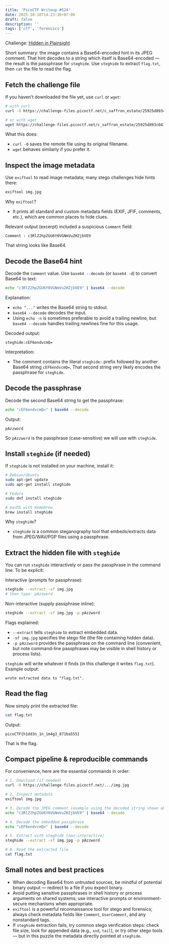 ```yaml
---
title: 'PicoCTF Writeup #524'
date: 2025-10-18T14:23:16+07:00
draft: false
description: ''
tags: ['ctf', 'forensics']
---
```


Challenge: [Hidden in Plainsight](https://play.picoctf.org/practice/challenge/524)

Short summary: the image contains a Base64-encoded hint in its JPEG comment. That hint decodes to a string which itself is Base64-encoded — the result is the passphrase for `steghide`. Use `steghide` to extract `flag.txt`, then `cat` the file to read the flag.



## Fetch the challenge file

If you haven't downloaded the file yet, use `curl` or `wget`:

```bash
# with curl
curl -O https://challenge-files.picoctf.net/c_saffron_estate/25925d893c04723f46e8d1412559b15ef58509751801aac366c65441fed3e40e/img.jpg

# or with wget
wget https://challenge-files.picoctf.net/c_saffron_estate/25925d893c04723f46e8d1412559b15ef58509751801aac366c65441fed3e40e/img.jpg
```

What this does:

* `curl -O` saves the remote file using its original filename.
* `wget` behaves similarly if you prefer it.



## Inspect the image metadata

Use `exiftool` to read image metadata; many stego challenges hide hints there:

```bash
exiftool img.jpg
```

Why `exiftool`?

* It prints all standard and custom metadata fields (EXIF, JFIF, comments, etc.), which are common places to hide clues.

Relevant output (excerpt) included a suspicious `Comment` field:

```
Comment : c3RlZ2hpZGU6Y0VGNmVuZHZjbVE9
```

That string looks like Base64.



## Decode the Base64 hint

Decode the `Comment` value. Use `base64 --decode` (or `base64 -d`) to convert Base64 to text:

```bash
echo "c3RlZ2hpZGU6Y0VGNmVuZHZjbVE9" | base64 --decode
```

Explanation:

* `echo "..."` writes the Base64 string to stdout.
* `base64 --decode` decodes the input.
* Using `echo -n` is sometimes preferable to avoid a trailing newline, but `base64 --decode` handles trailing newlines fine for this usage.

Decoded output:

```
steghide:cEF6endvcmQ=
```

Interpretation:

* The comment contains the literal `steghide:` prefix followed by another Base64 string `cEF6endvcmQ=`. That second string very likely encodes the passphrase for `steghide`.



## Decode the passphrase

Decode the second Base64 string to get the passphrase:

```bash
echo "cEF6endvcmQ=" | base64 --decode
```

Output:

```
pAzzword
```

So `pAzzword` is the passphrase (case-sensitive) we will use with `steghide`.



## Install `steghide` (if needed)

If `steghide` is not installed on your machine, install it:

```bash
# Debian/Ubuntu
sudo apt-get update
sudo apt-get install steghide

# Fedora
sudo dnf install steghide

# macOS with Homebrew
brew install steghide
```

Why `steghide`?

* `steghide` is a common steganography tool that embeds/extracts data from JPEG/WAV/PGP files using a passphrase.



## Extract the hidden file with `steghide`

You can run `steghide` interactively or pass the passphrase in the command line. To be explicit:

Interactive (prompts for passphrase):

```bash
steghide --extract -sf img.jpg
# then type: pAzzword
```

Non-interactive (supply passphrase inline):

```bash
steghide --extract -sf img.jpg -p pAzzword
```

Flags explained:

* `--extract` tells `steghide` to extract embedded data.
* `-sf img.jpg` specifies the stego file (the file containing hidden data).
* `-p pAzzword` provides the passphrase on the command line (convenient, but note command-line passphrases may be visible in shell history or process lists).

`steghide` will write whatever it finds (in this challenge it writes `flag.txt`). Example output:

```
wrote extracted data to "flag.txt".
```



## Read the flag

Now simply print the extracted file:

```bash
cat flag.txt
```

Output:

```
picoCTF{h1dd3n_1n_1m4g3_871ba555}
```

That is the flag.



## Compact pipeline & reproducible commands

For convenience, here are the essential commands in order:

```bash
# 1. Download (if needed)
curl -O https://challenge-files.picoctf.net/.../img.jpg

# 2. Inspect metadata
exiftool img.jpg

# 3. Decode the JPEG comment (example using the decoded string shown above)
echo "c3RlZ2hpZGU6Y0VGNmVuZHZjbVE9" | base64 --decode

# 4. Decode the embedded passphrase
echo "cEF6endvcmQ=" | base64 --decode

# 5. Extract with steghide (non-interactive)
steghide --extract -sf img.jpg -p pAzzword

# 6. Read the extracted file
cat flag.txt
```



## Small notes and best practices

* When decoding Base64 from untrusted sources, be mindful of potential binary output — redirect to a file if you expect binary.
* Avoid putting sensitive passphrases in shell history or process arguments on shared systems; use interactive prompts or environment-secure mechanisms when appropriate.
* `exiftool` is a powerful reconnaissance tool for stego and forensics; always check metadata fields like `Comment`, `UserComment`, and any nonstandard tags.
* If `steghide` extraction fails, try common stego verification steps: check file size, look for appended data (e.g., `xxd`, `tail`), or try other stego tools — but in this puzzle the metadata directly pointed at `steghide`.
